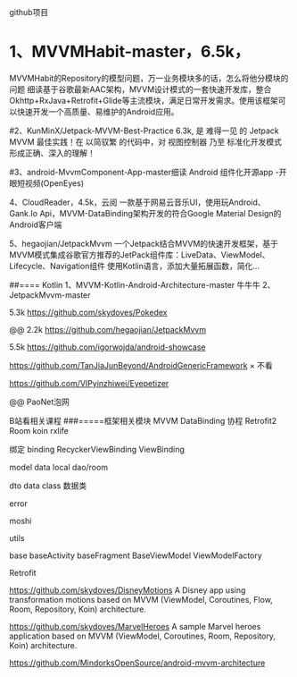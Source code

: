 github项目
# 1、MVVMHabit-master，6.5k，
MVVMHabit的Repository的模型问题，万一业务模块多的话，怎么将他分模块的问题
细读基于谷歌最新AAC架构，MVVM设计模式的一套快速开发库，整合Okhttp+RxJava+Retrofit+Glide等主流模块，满足日常开发需求。使用该框架可以快速开发一个高质量、易维护的Android应用。

#2、KunMinX/Jetpack-MVVM-Best-Practice 6.3k,
是 难得一见 的 Jetpack MVVM 最佳实践！在 以简驭繁 的代码中，对 视图控制器 乃至 标准化开发模式 形成正确、深入的理解！

#3、android-MvvmComponent-App-master细读
Android 组件化开源app -开眼短视频(OpenEyes)

4、CloudReader，4.5k，云阅
一款基于网易云音乐UI，使用玩Android、Gank.Io Api，MVVM-DataBinding架构开发的符合Google Material Design的Android客户端

5、hegaojian/JetpackMvvm
一个Jetpack结合MVVM的快速开发框架，基于MVVM模式集成谷歌官方推荐的JetPack组件库：LiveData、ViewModel、Lifecycle、Navigation组件 使用Kotlin语言，添加大量拓展函数，简化…


##====
Kotlin
1、MVVM-Kotlin-Android-Architecture-master  牛牛牛
2、JetpackMvvm-master

5.3k https://github.com/skydoves/Pokedex

@@ 2.2k https://github.com/hegaojian/JetpackMvvm

5.5k https://github.com/igorwojda/android-showcase

https://github.com/TanJiaJunBeyond/AndroidGenericFramework × 不看

https://github.com/VIPyinzhiwei/Eyepetizer

@@  PaoNet泡网

B站看相关课程
###=====框架相关模块
MVVM DataBinding
协程
Retrofit2
Room
koin
rxlife

绑定
binding RecyckerViewBinding
		ViewBinding

model
	data
	local dao/room

dto
data class
数据类

error

moshi

utils

base
 baseActivity
 baseFragment
 BaseViewModel
 ViewModelFactory

Retrofit


https://github.com/skydoves/DisneyMotions
    A Disney app using transformation motions based on MVVM (ViewModel, Coroutines, Flow, Room, Repository, Koin) architecture.

https://github.com/skydoves/MarvelHeroes
    A sample Marvel heroes application based on MVVM (ViewModel, Coroutines, Room, Repository, Koin) architecture.

https://github.com/MindorksOpenSource/android-mvvm-architecture

